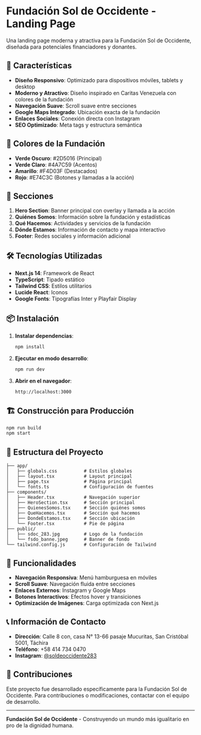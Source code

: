 # Fundación Sol de Occidente - Landing Page

Una landing page moderna y atractiva para la Fundación Sol de Occidente, diseñada para potenciales financiadores y donantes.

## 🚀 Características

- **Diseño Responsivo**: Optimizado para dispositivos móviles, tablets y desktop
- **Moderno y Atractivo**: Diseño inspirado en Caritas Venezuela con colores de la fundación
- **Navegación Suave**: Scroll suave entre secciones
- **Google Maps Integrado**: Ubicación exacta de la fundación
- **Enlaces Sociales**: Conexión directa con Instagram
- **SEO Optimizado**: Meta tags y estructura semántica

## 🎨 Colores de la Fundación

- **Verde Oscuro**: #2D5016 (Principal)
- **Verde Claro**: #4A7C59 (Acentos)
- **Amarillo**: #F4D03F (Destacados)
- **Rojo**: #E74C3C (Botones y llamadas a la acción)

## 📱 Secciones

1. **Hero Section**: Banner principal con overlay y llamada a la acción
2. **Quiénes Somos**: Información sobre la fundación y estadísticas
3. **Qué Hacemos**: Actividades y servicios de la fundación
4. **Dónde Estamos**: Información de contacto y mapa interactivo
5. **Footer**: Redes sociales y información adicional

## 🛠️ Tecnologías Utilizadas

- **Next.js 14**: Framework de React
- **TypeScript**: Tipado estático
- **Tailwind CSS**: Estilos utilitarios
- **Lucide React**: Iconos
- **Google Fonts**: Tipografías Inter y Playfair Display

## 📦 Instalación

1. **Instalar dependencias**:
   ```bash
   npm install
   ```

2. **Ejecutar en modo desarrollo**:
   ```bash
   npm run dev
   ```

3. **Abrir en el navegador**:
   ```
   http://localhost:3000
   ```

## 🏗️ Construcción para Producción

```bash
npm run build
npm start
```

## 📁 Estructura del Proyecto

```
├── app/
│   ├── globals.css          # Estilos globales
│   ├── layout.tsx           # Layout principal
│   ├── page.tsx             # Página principal
│   └── fonts.ts             # Configuración de fuentes
├── components/
│   ├── Header.tsx           # Navegación superior
│   ├── HeroSection.tsx      # Sección principal
│   ├── QuienesSomos.tsx     # Sección quiénes somos
│   ├── QueHacemos.tsx       # Sección qué hacemos
│   ├── DondeEstamos.tsx     # Sección ubicación
│   └── Footer.tsx           # Pie de página
├── public/
│   ├── sdoc_283.jpg         # Logo de la fundación
│   └── fsdo_banne.jpeg      # Banner de fondo
└── tailwind.config.js       # Configuración de Tailwind
```

## 🎯 Funcionalidades

- **Navegación Responsiva**: Menú hamburguesa en móviles
- **Scroll Suave**: Navegación fluida entre secciones
- **Enlaces Externos**: Instagram y Google Maps
- **Botones Interactivos**: Efectos hover y transiciones
- **Optimización de Imágenes**: Carga optimizada con Next.js

## 📞 Información de Contacto

- **Dirección**: Calle 8 con, casa N° 13-66 pasaje Mucuritas, San Cristóbal 5001, Táchira
- **Teléfono**: +58 414 734 0470
- **Instagram**: [@soldeoccidente283](https://www.instagram.com/soldeoccidente283)

## 🤝 Contribuciones

Este proyecto fue desarrollado específicamente para la Fundación Sol de Occidente. Para contribuciones o modificaciones, contactar con el equipo de desarrollo.

---

**Fundación Sol de Occidente** - Construyendo un mundo más igualitario en pro de la dignidad humana.
